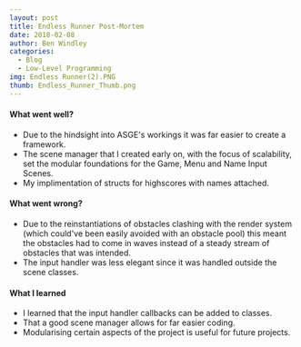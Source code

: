 ```yaml
---
layout: post
title: Endless Runner Post-Mortem
date: 2018-02-08
author: Ben Windley
categories:
  - Blog
  - Low-Level Programming
img: Endless Runner(2).PNG
thumb: Endless_Runner_Thumb.png
---
```

<!--more-->
#### What went well?
- Due to the hindsight into ASGE's workings it was far easier to create a framework.
- The scene manager that I created early on, with the focus of scalability, set the modular foundations for the Game, Menu and Name Input Scenes.
- My implimentation of structs for highscores with names attached.
 
#### What went wrong?
- Due to the reinstantiations of obstacles clashing with the render system (which could've been easily avoided with an obstacle pool) this meant the obstacles had to come in waves instead of a steady stream of obstacles that was intended.
- The input handler was less elegant since it was handled outside the scene classes.

#### What I learned
- I learned that the input handler callbacks can be added to classes.
- That a good scene manager allows for far easier coding.
- Modularising certain aspects of the project is useful for future projects.
